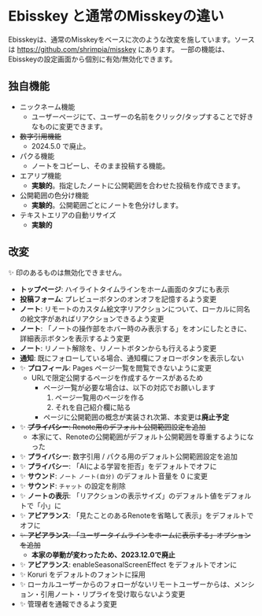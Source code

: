 # Ebisskey と通常のMisskeyの違い

Ebisskeyは、通常のMisskeyをベースに次のような改変を施しています。ソースは https://github.com/shrimpia/misskey にあります。
一部の機能は、Ebisskeyの設定画面から個別に有効/無効化できます。

## 独自機能

* ニックネーム機能
  * ユーザーページにて、ユーザーの名前をクリック/タップすることで好きなものに変更できます。
* ~~数字引用機能~~
  *  2024.5.0 で廃止。
* パクる機能
  * ノートをコピーし、そのまま投稿する機能。
* エアリプ機能
	* **実験的**。指定したノートに公開範囲を合わせた投稿を作成できます。
* 公開範囲の色分け機能
	* **実験的**。公開範囲ごとにノートを色分けします。
* テキストエリアの自動リサイズ
  * **実験的**

## 改変

✨ 印のあるものは無効化できません。

* **トップページ**: ハイライトタイムラインをホーム画面のタブにも表示
* **投稿フォーム**: プレビューボタンのオンオフを記憶するよう変更
* **ノート**: リモートのカスタム絵文字リアクションについて、ローカルに同名の絵文字があればリアクションできるよう変更
* **ノート**: 「ノートの操作部をホバー時のみ表示する」をオンにしたときに、詳細表示ボタンを表示するよう変更
* **ノート**: リノート解除を、リノートボタンからも行えるよう変更
* **通知**: 既にフォローしている場合、通知欄にフォローボタンを表示しない
* ✨ **プロフィール**: Pages ページ一覧を閲覧できないように変更
	* URLで限定公開するページを作成するケースがあるため
		* ページ一覧が必要な場合は、以下の対応でお願いします
			1. ページ一覧用のページを作る
			2. それを自己紹介欄に貼る
		* ページに公開範囲の概念が実装され次第、本変更は**廃止予定**
* ✨ ~~**プライバシー**: Renote用のデフォルト公開範囲設定を追加~~
	* 本家にて、Renoteの公開範囲がデフォルト公開範囲を尊重するようになった
* ✨ **プライバシー**: 数字引用 / パクる用のデフォルト公開範囲設定を追加
* ✨ **プライバシー**: 「AIによる学習を拒否」をデフォルトでオフに
* ✨ **サウンド**: `ノート` `ノート(自分)` のデフォルト音量を 0 に変更
* ✨ **サウンド**: `チャット` の設定を削除
* ✨ **ノートの表示**: 「リアクションの表示サイズ」のデフォルト値をデフォルトで「小」に
* ✨ **アピアランス**: 「見たことのあるRenoteを省略して表示」をデフォルトでオフに
* ~~✨ **アピアランス**: 「ユーザータイムラインをホームに表示する」オプションを追加~~
	* **本家の挙動が変わったため、2023.12.0で廃止**
* ✨ **アピアランス**: enableSeasonalScreenEffect をデフォルトでオンに
* ✨ Koruri をデフォルトのフォントに採用
* ✨ ローカルユーザーからのフォローがないリモートユーザーからは、メンション・引用ノート・リプライを受け取らないよう変更
* ✨ 管理者を通報できるよう変更
